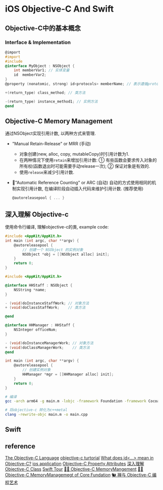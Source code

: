 # iOS Objective-C And Swift

## Objective-C中的基本概念
### Interface & Implementation
```objective-c
@import 
#import
#include
@interface MyObject : NSObject {
    int memberVar1; // 实体变量
    id  memberVar2;
}
@property (nonatomic, strong) id<protocols> memberName; // 表示遵循protocol

+(return_type) class_method; // 类方法

-(return_type) instance_method1; // 实例方法
@end
```

## Objective-C Memory Management
通过NSObject实现引用计数, 以两种方式来管理.
* "Manual Retain-Release" or MRR (手动)
    * 对象创建(new, alloc, copy, mutableCopy)时引用计数为1.
    * 在两种情况下使用`retain`来增加引用计数:
        ① 有些函数会要求传入对象的所有权(函数退出时可能需要手动release一次);
        ② 保证对象是有效的.
    * 使用`release`来减少引用计数.

* 🥝"Automatic Reference Counting" or ARC (自动)
    自动的方式使用相同的机制实现引用计数, 在编译阶段自动插入代码来维护引用计数. (推荐使用)
    ```objective-c
    @autoreleasepool { ... }
    ```

## 深入理解 Objective-c
使用命令行编译, 理解objective-c的类, example code:
```objective-c
#include <AppKit/AppKit.h>
int main (int argc, char **argv) {
    @autoreleasepool {
        // 创建一个 NSObject 的实例对象
        NSObject *obj = [[NSObject alloc] init];
    }
    return 0;
}
```

```objective-c
#include <AppKit/AppKit.h>

@interface HHStaff : NSObject {
    NSString *name;
}

- (void)doInstanceStaffWork; // 对象方法
+ (void)doClassStaffWork;    // 类方法

@end

@interface HHManager : HHStaff {
    NSInteger officeNum;
}

- (void)doInstanceManagerWork; // 对象方法
+ (void)doClassManagerWork;    // 类方法
@end

int main (int argc, char **argv) {
    @autoreleasepool {
        // 创建实例对象
        HHManager *mgr = [[HHManager alloc] init];
    }
    return 0;
}
```

```bash
# 编译
gcc -arch arm64 -g main.m -lobjc -framework Foundation -framework Cocoa -framework AppKit -o main

# 将objective-c 转化为c++metal
clang -rewrite-objc main.m -o main.cpp
```


## Swift

## reference
[The Objective-C Language](https://developer.apple.com/library/archive/documentation/Cocoa/Conceptual/ObjectiveC/Chapters/ocDefiningClasses.html#//apple_ref/doc/uid/TP30001163-CH12-SW2)
[objective-c turtorial](https://www.tutorialspoint.com/objective_c/objective_c_memory_management.htm)
[What does id<…> mean in Objective-C?](https://stackoverflow.com/questions/19812515/what-does-id-mean-in-objective-c)
[ios application](https://www.tutorialspoint.com/ios/ios_first_iphone_application.htm)
[Objective-C Property Attributes](https://academy.realm.io/posts/tmi-objective-c-property-attributes/#:~:text=Strong%20just%20means%20you%20have,and%20released%20back%20into%20memory.)
[深入理解 Objective-C Class](https://www.jianshu.com/p/241e8be676a9)
[Swift Tour](https://docs.swift.org/swift-book/GuidedTour/GuidedTour.html)
[🏂🏽 Objective-C MemoryMangement](https://developer.apple.com/library/archive/documentation/Cocoa/Conceptual/MemoryMgmt/Articles/mmRules.html#//apple_ref/doc/uid/20000994-BAJHFBGH)
[🏂🏽 Objective-C MemoryManagemegt of Core Fundation](https://developer.apple.com/library/archive/documentation/CoreFoundation/Conceptual/CFMemoryMgmt/Concepts/Ownership.html#//apple_ref/doc/uid/20001148-CJBEJBHH)
[🐿 禅与 Objective-C 编程艺术](https://objc-zen-book.books.yourtion.com/Chapter02/03-nil-and-bool-checks.html)